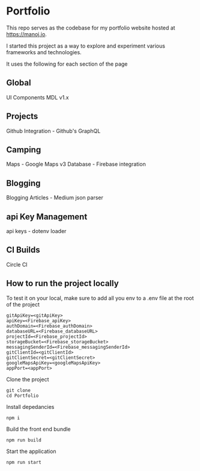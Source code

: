 # Portfolio
This repo serves as the codebase for my portfolio website hosted at https://manoj.io.

I started this project as a way to explore and experiment various frameworks and technologies.

It uses the following for each section of the page
## Global
UI Components MDL v1.x
## Projects
Github Integration - Github's GraphQL
## Camping
Maps  - Google Maps v3
Database - Firebase integration
## Blogging
Blogging Articles - Medium json parser
## api Key Management
api keys - dotenv loader
## CI Builds
Circle CI

## How to run the project locally
To test it on your local, make sure to add all you env to a .env file at the root of the project
```
gitApiKey=<gitApiKey>
apiKey=<Firebase_apiKey>
authDomain=<Firebase_authDomain>
databaseURL=<Firebase_databaseURL>
projectId=<Firebase_projectId>
storageBucket=<Firebase_storageBucket>
messagingSenderId=<Firebase_messagingSenderId>
gitClientId=<gitClientId>
gitClientSecret=<gitClientSecret>
googleMapsApiKey=<googleMapsApiKey>
appPort=<appPort>
```

Clone the project
```
git clone 
cd Portfolio
```

Install depedancies
```
npm i
```

Build the front end bundle
```
npm run build
```

Start the application
```
npm run start
```
